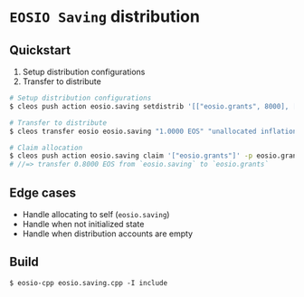 # `EOSIO Saving` distribution

## Quickstart

1. Setup distribution configurations
2. Transfer to distribute

```bash
# Setup distribution configurations
$ cleos push action eosio.saving setdistrib '[["eosio.grants", 8000], ["eosio.saving", 2000]]' -p eosio.saving

# Transfer to distribute
$ cleos transfer eosio eosio.saving "1.0000 EOS" "unallocated inflation"

# Claim allocation
$ cleos push action eosio.saving claim '["eosio.grants"]' -p eosio.grants
# //=> transfer 0.8000 EOS from `eosio.saving` to `eosio.grants`
```

## Edge cases

- Handle allocating to self (`eosio.saving`)
- Handle when not initialized state
- Handle when distribution accounts are empty

## Build

```
$ eosio-cpp eosio.saving.cpp -I include
```